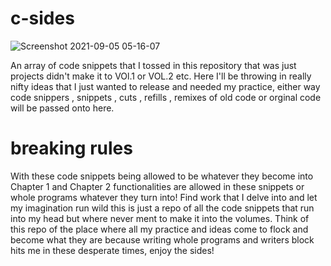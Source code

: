 # c-sides
![Screenshot 2021-09-05 05-16-07](https://user-images.githubusercontent.com/87259615/132126478-d0a7255b-6570-4ff6-98f3-1208853e77e2.png)



An array of code snippets that I tossed in this repository that was just projects didn't make it to VOl.1 or VOL.2 etc. Here I'll be throwing in really nifty ideas that I just wanted to release and needed my practice, either way code snippers , snippets , cuts , refills , remixes of old code or orginal code will be passed onto here.

# breaking rules
With these code snippets being allowed to be whatever they become into Chapter 1 and Chapter 2 functionalities are allowed in these snippets or whole programs whatever they turn into! Find work that I delve into and let my imagination run wild this is just a repo of all the code snippets that run into my head but where never ment to make it into the volumes. Think of this repo of the place where all my practice and ideas come to flock and become what they are because writing whole programs and writers block hits me in these desperate times, enjoy the sides!
